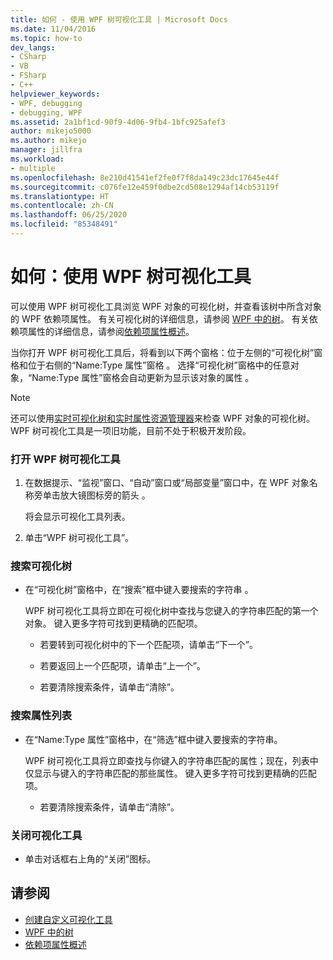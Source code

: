 ```yaml
---
title: 如何 - 使用 WPF 树可视化工具 | Microsoft Docs
ms.date: 11/04/2016
ms.topic: how-to
dev_langs:
- CSharp
- VB
- FSharp
- C++
helpviewer_keywords:
- WPF, debugging
- debugging, WPF
ms.assetid: 2a1bf1cd-90f9-4d06-9fb4-1bfc925afef3
author: mikejo5000
ms.author: mikejo
manager: jillfra
ms.workload:
- multiple
ms.openlocfilehash: 8e210d41541ef2fe0f7f8da149c23dc17645e44f
ms.sourcegitcommit: c076fe12e459f0dbe2cd508e1294af14cb53119f
ms.translationtype: HT
ms.contentlocale: zh-CN
ms.lasthandoff: 06/25/2020
ms.locfileid: "85348491"
---
```

# <a name="how-to-use-the-wpf-tree-visualizer"></a>如何：使用 WPF 树可视化工具
可以使用 WPF 树可视化工具浏览 WPF 对象的可视化树，并查看该树中所含对象的 WPF 依赖项属性。 有关可视化树的详细信息，请参阅 [WPF 中的树](/dotnet/framework/wpf/advanced/trees-in-wpf)。 有关依赖项属性的详细信息，请参阅[依赖项属性概述](/dotnet/framework/wpf/advanced/dependency-properties-overview)。

 当你打开 WPF 树可视化工具后，将看到以下两个窗格：位于左侧的“可视化树”窗格和位于右侧的“Name:Type 属性”窗格 。 选择“可视化树”窗格中的任意对象，“Name:Type 属性”窗格会自动更新为显示该对象的属性 。

 > [!NOTE]
 > 还可以使用[实时可视化树和实时属性资源管理器](../xaml-tools/inspect-xaml-properties-while-debugging.md)来检查 WPF 对象的可视化树。 WPF 树可视化工具是一项旧功能，目前不处于积极开发阶段。

### <a name="to-open-the-wpf-tree-visualizer"></a>打开 WPF 树可视化工具

1. 在数据提示、“监视”窗口、“自动”窗口或“局部变量”窗口中，在 WPF 对象名称旁单击放大镜图标旁的箭头  。

     将会显示可视化工具列表。

2. 单击“WPF 树可视化工具”。

### <a name="to-search-the-visual-tree"></a>搜索可视化树

- 在“可视化树”窗格中，在“搜索”框中键入要搜索的字符串 。

  WPF 树可视化工具将立即在可视化树中查找与您键入的字符串匹配的第一个对象。 键入更多字符可找到更精确的匹配项。

  - 若要转到可视化树中的下一个匹配项，请单击“下一个”。

  - 若要返回上一个匹配项，请单击“上一个”。

  - 若要清除搜索条件，请单击“清除”。

### <a name="to-search-the-properties-list"></a>搜索属性列表

- 在“Name:Type 属性”窗格中，在“筛选”框中键入要搜索的字符串。

  WPF 树可视化工具将立即查找与你键入的字符串匹配的属性；现在，列表中仅显示与键入的字符串匹配的那些属性。 键入更多字符可找到更精确的匹配项。

  - 若要清除搜索条件，请单击“清除”。

### <a name="to-close-the-visualizer"></a>关闭可视化工具

- 单击对话框右上角的“关闭”图标。

## <a name="see-also"></a>请参阅
- [创建自定义可视化工具](../debugger/create-custom-visualizers-of-data.md)
- [WPF 中的树](/dotnet/framework/wpf/advanced/trees-in-wpf)
- [依赖项属性概述](/dotnet/framework/wpf/advanced/dependency-properties-overview)
